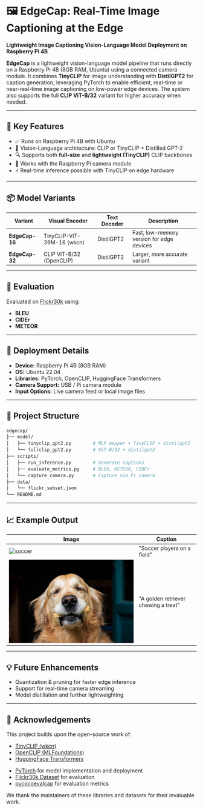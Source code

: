 # 🖼️ EdgeCap: Real-Time Image Captioning at the Edge

**Lightweight Image Captioning Vision-Language Model Deployment on Raspberry Pi 4B**

**EdgeCap** is a lightweight vision-language model pipeline that runs directly on a Raspberry Pi 4B (8GB RAM, Ubuntu) using a connected camera module. It combines **TinyCLIP** for image understanding with **DistilGPT2** for caption generation, leveraging PyTorch to enable efficient, real-time or near-real-time image captioning on low-power edge devices. The system also supports the full **CLIP ViT-B/32** variant for higher accuracy when needed.

---

## 🚀 Key Features

- ✅ Runs on Raspberry Pi 4B with Ubuntu
- 🧠 Vision-Language architecture: CLIP or TinyCLIP + Distilled GPT-2
- 🔍 Supports both **full-size** and **lightweight (TinyCLIP)** CLIP backbones
- 📸 Works with the Raspberry Pi camera module
- ⚡ Real-time inference possible with TinyCLIP on edge hardware

---

## 📦 Model Variants

| Variant      | Visual Encoder         | Text Decoder   | Description                              |
|--------------|------------------------|----------------|------------------------------------------|
| **EdgeCap-16** | TinyCLIP-ViT-39M-16 (wkcn)    | DistilGPT2     | Fast, low-memory version for edge devices |
| **EdgeCap-32** | CLIP ViT-B/32 (OpenCLIP) | DistilGPT2     | Larger, more accurate variant             |

---

## 🧪 Evaluation

Evaluated on [Flickr30k](https://huggingface.co/datasets/nlphuji/flickr30k) using:

* **BLEU**
* **CIDEr**
* **METEOR**

---

## 🤖 Deployment Details

- **Device:** Raspberry Pi 4B (8GB RAM)
- **OS:** Ubuntu 22.04
- **Libraries:** PyTorch, OpenCLIP, HuggingFace Transformers
- **Camera Support:** USB / Pi camera module
- **Input Options:** Live camera feed or local image files

---

## 📂 Project Structure

```bash
edgecap/
├── model/
│   ├── tinyclip_gpt2.py        # MLP mapper + TinyCLIP + distilgpt2
│   └── fullclip_gpt2.py        # ViT-B/32 + distilgpt2
├── scripts/
│   ├── run_inference.py        # Generate captions
│   ├── evaluate_metrics.py     # BLEU, METEOR, CIDEr
│   └── capture_camera.py       # Capture via Pi camera
├── data/
│   └── flickr_subset.json
└── README.md
```

---

## 📈 Example Output

| Image                   | Caption                              |
| ----------------------- | ------------------------------------ |
| ![soccer](test_imnages/soccer.jpg) | "Soccer players on a field"          |
| ![dog](test_images/dog.jpg)    | "A golden retriever chewing a treat" |

---

## 💡 Future Enhancements

* Quantization & pruning for faster edge inference
* Support for real-time camera streaming
* Model distillation and further lightweighting

---

## 🙏 Acknowledgements

This project builds upon the open-source work of:

- [TinyCLIP (wkcn)](https://github.com/wkcn/TinyCLIP)
- [OpenCLIP (MLFoundations)](https://github.com/mlfoundations/open_clip)
- [HuggingFace Transformers](https://github.com/huggingface/transformers)
* [PyTorch](https://pytorch.org/) for model implementation and deployment
* [Flickr30k Dataset](https://huggingface.co/datasets/nlphuji/flickr30k) for evaluation
* [pycocoevalcap](https://github.com/tylin/coco-caption) for evaluation metrics

We thank the maintainers of these libraries and datasets for their invaluable work.
